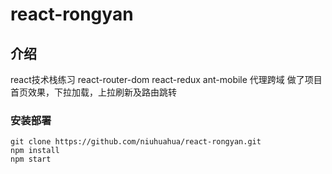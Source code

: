 # react-rongyan
## 介绍
 react技术栈练习 react-router-dom react-redux ant-mobile  代理跨域 做了项目首页效果，下拉加载，上拉刷新及路由跳转
 
 ### 安装部署
 ```
 git clone https://github.com/niuhuahua/react-rongyan.git
 npm install
 npm start
 ```
 
